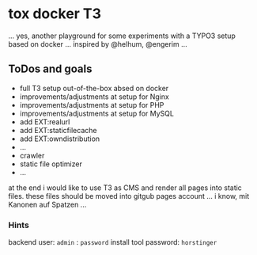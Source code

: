 # tox docker T3

... yes, another playground for some experiments with a TYPO3 setup based on docker ... inspired by @helhum, @engerim ...


## ToDos and goals

* full T3 setup out-of-the-box absed on docker
* improvements/adjustments at setup for Nginx
* improvements/adjustments at setup for PHP
* improvements/adjustments at setup for MySQL
* add EXT:realurl
* add EXT:staticfilecache
* add EXT:owndistribution
* ...
* crawler
* static file optimizer
* ...

at the end i would like to use T3 as CMS and render all pages into static files. these files should be moved into gitgub 
pages account ... i know, mit Kanonen auf Spatzen ...  

### Hints

backend user: `admin` : `password`
install tool password: `horstinger`
